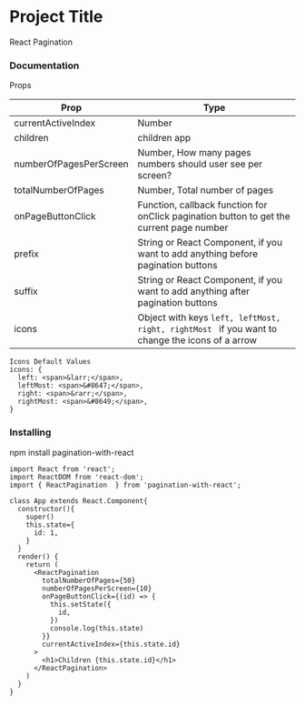 # Project Title

React Pagination

### Documentation
Props

 Prop | Type
---------|---------
currentActiveIndex | Number
children | children app
numberOfPagesPerScreen| Number, How many pages numbers should user see per screen?
totalNumberOfPages | Number, Total number of pages
onPageButtonClick| Function, callback function for onClick pagination button to get the current page number
prefix | String or React Component, if you want to add anything before pagination buttons
suffix| String or React Component, if you want to add anything after pagination buttons
icons | Object with keys `left, leftMost, right, rightMost `  if you want to change the icons of a arrow

```
Icons Default Values
icons: {
  left: <span>&larr;</span>,
  leftMost: <span>&#8647;</span>,
  right: <span>&rarr;</span>,
  rightMost: <span>&#8649;</span>,
}
```


### Installing

npm install pagination-with-react

```
import React from 'react';
import ReactDOM from 'react-dom';
import { ReactPagination  } from 'pagination-with-react';

class App extends React.Component{
  constructor(){
    super()
    this.state={
      id: 1,
    }
  }
  render() {
    return (
      <ReactPagination
        totalNumberOfPages={50}
        numberOfPagesPerScreen={10}
        onPageButtonClick={(id) => {
          this.setState({
            id,
          })
          console.log(this.state)
        }}
        currentActiveIndex={this.state.id}
      >
        <h1>Children {this.state.id}</h1>
      </ReactPagination>
    )
  }
}

```